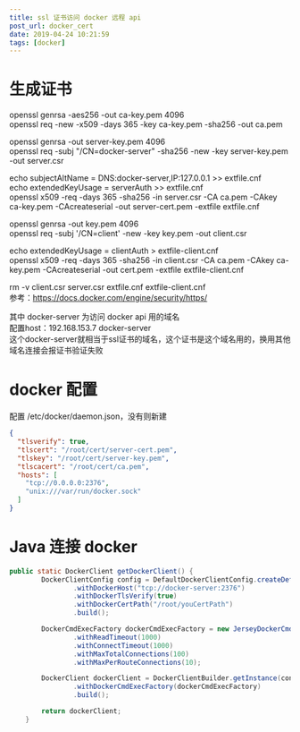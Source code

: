 ```yaml
---
title: ssl 证书访问 docker 远程 api
post_url: docker_cert
date: 2019-04-24 10:21:59
tags: [docker]
---
```


# 生成证书
openssl genrsa -aes256 -out ca-key.pem 4096  
openssl req -new -x509 -days 365 -key ca-key.pem -sha256 -out ca.pem  

openssl genrsa -out server-key.pem 4096  
openssl req -subj "/CN=docker-server" -sha256 -new -key server-key.pem -out server.csr  

echo subjectAltName = DNS:docker-server,IP:127.0.0.1 >> extfile.cnf  
echo extendedKeyUsage = serverAuth >> extfile.cnf  
openssl x509 -req -days 365 -sha256 -in server.csr -CA ca.pem -CAkey ca-key.pem -CAcreateserial -out server-cert.pem -extfile extfile.cnf  

openssl genrsa -out key.pem 4096  
openssl req -subj '/CN=client' -new -key key.pem -out client.csr  

echo extendedKeyUsage = clientAuth > extfile-client.cnf  
openssl x509 -req -days 365 -sha256 -in client.csr -CA ca.pem -CAkey ca-key.pem -CAcreateserial -out cert.pem -extfile extfile-client.cnf  

rm -v client.csr server.csr extfile.cnf extfile-client.cnf  
参考：https://docs.docker.com/engine/security/https/

其中 docker-server 为访问 docker api 用的域名   
配置host：192.168.153.7 docker-server   
这个docker-server就相当于ssl证书的域名，这个证书是这个域名用的，换用其他域名连接会报证书验证失败

# docker 配置
配置 /etc/docker/daemon.json，没有则新建
```json
{
  "tlsverify": true,
  "tlscert": "/root/cert/server-cert.pem",
  "tlskey": "/root/cert/server-key.pem",
  "tlscacert": "/root/cert/ca.pem",
  "hosts": [
    "tcp://0.0.0.0:2376",
    "unix:///var/run/docker.sock"
  ]
}
```

# Java 连接 docker
```java
public static DockerClient getDockerClient() {
        DockerClientConfig config = DefaultDockerClientConfig.createDefaultConfigBuilder()
                .withDockerHost("tcp://docker-server:2376")
                .withDockerTlsVerify(true)
                .withDockerCertPath("/root/youCertPath")
                .build();

        DockerCmdExecFactory dockerCmdExecFactory = new JerseyDockerCmdExecFactory()
                .withReadTimeout(1000)
                .withConnectTimeout(1000)
                .withMaxTotalConnections(100)
                .withMaxPerRouteConnections(10);

        DockerClient dockerClient = DockerClientBuilder.getInstance(config)
                .withDockerCmdExecFactory(dockerCmdExecFactory)
                .build();

        return dockerClient;
    }
```